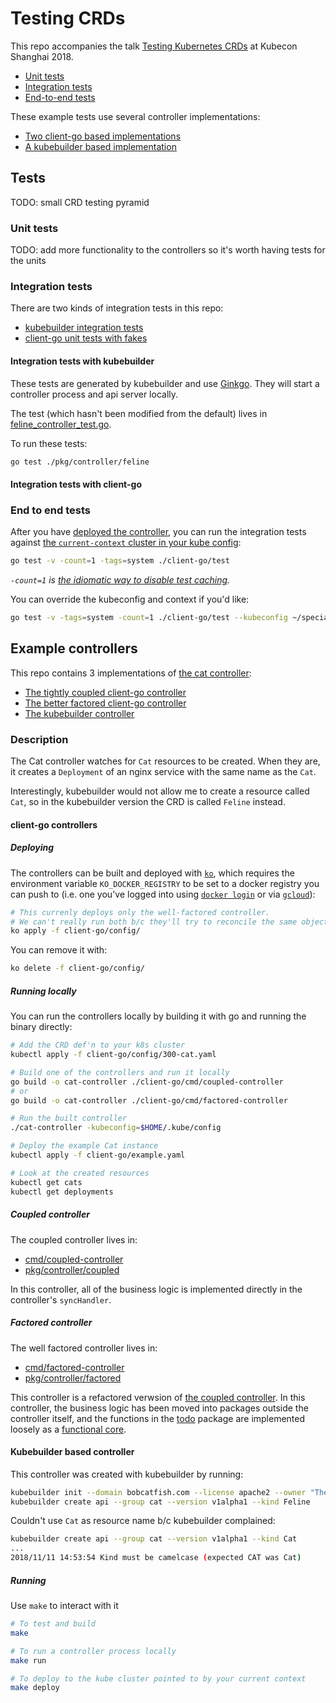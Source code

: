 # Testing CRDs

This repo accompanies the talk [Testing Kubernetes CRDs](https://kccncchina2018english.sched.com/event/FuJa/testing-kubernetes-crds-christie-wilson-google)
at Kubecon Shanghai 2018.

* [Unit tests](#unit-tests)
* [Integration tests](#integration-tests)
* [End-to-end tests](#end-to-end-tests)

These example tests use several controller implementations:

* [Two client-go based implementations](#client-go)
* [A kubebuilder based implementation](#kubebuilder-controller)

## Tests

TODO: small CRD testing pyramid

### Unit tests

TODO: add more functionality to the controllers so it's worth having tests for the units

### Integration tests

There are two kinds of integration tests in this repo:

* [kubebuilder integration tests](#integration-tests-with-kubebuilder)
* [client-go unit tests with fakes](#integration-tests-with-client-go)

#### Integration tests with kubebuilder

These tests are generated by kubebuilder and use [Ginkgo](https://github.com/onsi/ginkgo).
They will start a controller process and api server locally.

The test (which hasn't been modified from the default) lives in
[feline_controller_test.go](kubebuilder/pkg/controller/feline/feline_controller_test.go).

To run these tests:

```bash
go test ./pkg/controller/feline
```

#### Integration tests with client-go

### End to end tests

After you have [deployed the controller](#deploying), you can run the integration tests against
[the `current-context` cluster in your kube config](https://kubernetes.io/docs/concepts/configuration/organize-cluster-access-kubeconfig/):

```bash
go test -v -count=1 -tags=system ./client-go/test
```

_`-count=1` is [the idiomatic way to disable test caching](https://golang.org/doc/go1.10#test)._

You can override the kubeconfig and context if you'd like:

```bash
go test -v -tags=system -count=1 ./client-go/test --kubeconfig ~/special/kubeconfig --cluster myspecialcluster
```
## Example controllers

This repo contains 3 implementations of [the cat controller](#description):

* [The tightly coupled client-go controller](#coupled-controller)
* [The better factored client-go controller](#factored-controller)
* [The kubebuilder controller](#kubebuilder)

### Description

The Cat controller watches for `Cat` resources to be created. When they are, it creates a `Deployment` of an
nginx service with the same name as the `Cat`.

Interestingly, kubebuilder would not allow me to create a resource called `Cat`, so in the kubebuilder version
the CRD is called `Feline` instead.

#### client-go controllers

##### Deploying

The controllers can be built and deployed with [`ko`](https://github.com/google/go-containerregistry/tree/master/cmd/ko),
which requires the environment variable `KO_DOCKER_REGISTRY` to be set to
a docker registry you can push to (i.e. one you've logged into using [`docker login`](https://docs.docker.com/engine/reference/commandline/login/)
or via [`gcloud`](https://cloud.google.com/container-registry/docs/advanced-authentication)):

```bash
# This currenly deploys only the well-factored controller.
# We can't really run both b/c they'll try to reconcile the same objects.
ko apply -f client-go/config/
```

You can remove it with:

```bash
ko delete -f client-go/config/
```

##### Running locally

You can run the controllers locally by building it with go and running the binary directly:

```bash
# Add the CRD def'n to your k8s cluster
kubectl apply -f client-go/config/300-cat.yaml

# Build one of the controllers and run it locally
go build -o cat-controller ./client-go/cmd/coupled-controller
# or 
go build -o cat-controller ./client-go/cmd/factored-controller

# Run the built controller
./cat-controller -kubeconfig=$HOME/.kube/config

# Deploy the example Cat instance
kubectl apply -f client-go/example.yaml

# Look at the created resources
kubectl get cats
kubectl get deployments
```

##### Coupled controller

The coupled controller lives in:

* [cmd/coupled-controller](cmd/coupled-controller)
* [pkg/controller/coupled](pkg/controller/coupled)

In this controller, all of the business logic is implemented directly in the controller's `syncHandler`.

##### Factored controller

The well factored controller lives in:

* [cmd/factored-controller](cmd/factored-controller)
* [pkg/controller/factored](pkg/controller/factored)

This controller is a refactored verwsion of [the coupled controller](#coupled-controller). 
In this controller, the business logic has been moved into packages outside the controller
itself, and the functions in the [todo](TODO) package are implemented loosely as a
[functional core](https://www.destroyallsoftware.com/screencasts/catalog/functional-core-imperative-shell).

#### Kubebuilder based controller

This controller was created with kubebuilder by running:

```bash
kubebuilder init --domain bobcatfish.com --license apache2 --owner "The Kubernetes authors"
kubebuilder create api --group cat --version v1alpha1 --kind Feline
```

Couldn't use `Cat` as resource name b/c kubebuilder complained:

```bash
kubebuilder create api --group cat --version v1alpha1 --kind Cat
...
2018/11/11 14:53:54 Kind must be camelcase (expected CAT was Cat)
```

##### Running

Use `make` to interact with it

```bash
# To test and build
make

# To run a controller process locally
make run

# To deploy to the kube cluster pointed to by your current context
make deploy
```